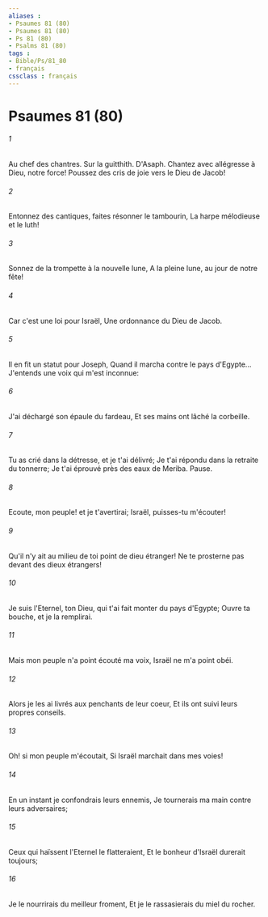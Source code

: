 ```yaml
---
aliases : 
- Psaumes 81 (80)
- Psaumes 81 (80)
- Ps 81 (80)
- Psalms 81 (80)
tags : 
- Bible/Ps/81_80
- français
cssclass : français
---
```


# Psaumes 81 (80)

###### 1
Au chef des chantres. Sur la guitthith. D'Asaph. Chantez avec allégresse à Dieu, notre force! Poussez des cris de joie vers le Dieu de Jacob!
###### 2
Entonnez des cantiques, faites résonner le tambourin, La harpe mélodieuse et le luth!
###### 3
Sonnez de la trompette à la nouvelle lune, A la pleine lune, au jour de notre fête!
###### 4
Car c'est une loi pour Israël, Une ordonnance du Dieu de Jacob.
###### 5
Il en fit un statut pour Joseph, Quand il marcha contre le pays d'Egypte... J'entends une voix qui m'est inconnue:
###### 6
J'ai déchargé son épaule du fardeau, Et ses mains ont lâché la corbeille.
###### 7
Tu as crié dans la détresse, et je t'ai délivré; Je t'ai répondu dans la retraite du tonnerre; Je t'ai éprouvé près des eaux de Meriba. Pause.
###### 8
Ecoute, mon peuple! et je t'avertirai; Israël, puisses-tu m'écouter!
###### 9
Qu'il n'y ait au milieu de toi point de dieu étranger! Ne te prosterne pas devant des dieux étrangers!
###### 10
Je suis l'Eternel, ton Dieu, qui t'ai fait monter du pays d'Egypte; Ouvre ta bouche, et je la remplirai.
###### 11
Mais mon peuple n'a point écouté ma voix, Israël ne m'a point obéi.
###### 12
Alors je les ai livrés aux penchants de leur coeur, Et ils ont suivi leurs propres conseils.
###### 13
Oh! si mon peuple m'écoutait, Si Israël marchait dans mes voies!
###### 14
En un instant je confondrais leurs ennemis, Je tournerais ma main contre leurs adversaires;
###### 15
Ceux qui haïssent l'Eternel le flatteraient, Et le bonheur d'Israël durerait toujours;
###### 16
Je le nourrirais du meilleur froment, Et je le rassasierais du miel du rocher.
